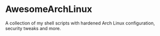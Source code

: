 # AwesomeArchLinux
A collection of my shell scripts with hardened Arch Linux configuration, security tweaks and more.
